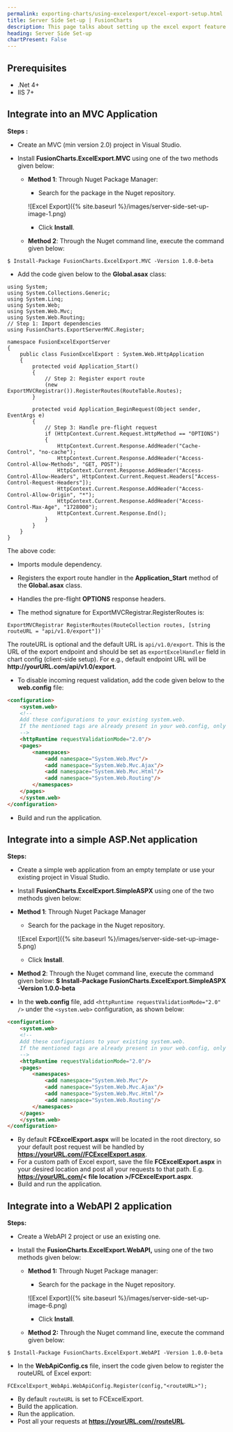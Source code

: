 ```yaml
---
permalink: exporting-charts/using-excelexport/excel-export-setup.html
title: Server Side Set-up | FusionCharts
description: This page talks about setting up the excel export feature.
heading: Server Side Set-up
chartPresent: False
---
```


## Prerequisites

* .Net 4+
* IIS 7+

## Integrate into an MVC Application

__Steps :__

* Create an MVC (min version 2.0) project in Visual Studio.

* Install **FusionCharts.ExcelExport.MVC** using one of the two methods given below:

    * __Method 1__: Through Nuget Package Manager:

        * Search for the package in the Nuget repository.

        ![Excel Export]({% site.baseurl %}/images/server-side-set-up-image-1.png)

        * Click __Install__.

    * __Method 2__: Through the Nuget command line, execute the command given below:

```
$ Install-Package FusionCharts.ExcelExport.MVC -Version 1.0.0-beta
```

* Add the code given below to the **Global.asax** class:

```
using System;
using System.Collections.Generic;
using System.Linq;
using System.Web;
using System.Web.Mvc;
using System.Web.Routing;
// Step 1: Import dependencies
using FusionCharts.ExportServerMVC.Register;

namespace FusionExcelExportServer
{
    public class FusionExcelExport : System.Web.HttpApplication
    {
        protected void Application_Start()
        {
            // Step 2: Register export route
            (new ExportMVCRegistrar()).RegisterRoutes(RouteTable.Routes);        
        }

        protected void Application_BeginRequest(Object sender, EventArgs e)
        {
            // Step 3: Handle pre-flight request
            if (HttpContext.Current.Request.HttpMethod == "OPTIONS")
            {
                HttpContext.Current.Response.AddHeader("Cache-Control", "no-cache");
                HttpContext.Current.Response.AddHeader("Access-Control-Allow-Methods", "GET, POST");
                HttpContext.Current.Response.AddHeader("Access-Control-Allow-Headers", HttpContext.Current.Request.Headers["Access-Control-Request-Headers"]);
                HttpContext.Current.Response.AddHeader("Access-Control-Allow-Origin", "*");
                HttpContext.Current.Response.AddHeader("Access-Control-Max-Age", "1728000");
                HttpContext.Current.Response.End();
            }
        }
    }
}
```

The above code:

* Imports module dependency.
* Registers the export route handler in the **Application_Start** method of the **Global.asax** class.
* Handles the pre-flight **OPTIONS** response headers.

* The method signature for ExportMVCRegistrar.RegisterRoutes is:

```
ExportMVCRegistrar RegisterRoutes(RouteCollection routes, [string routeURL = "api/v1.0/export"])`
```

The routeURL is optional and the default URL is `api/v1.0/export`. This is the URL of the export endpoint and should be set as `exportExcelHandler` field in chart config (client-side setup). For e.g., default endpoint URL will be __http&#58;//yourURL.com/api/v1.0/export__.


* To disable incoming request validation, add the code given below to the **web.config** file:

```html
<configuration>
    <system.web>
    <!-- 
    Add these configurations to your existing system.web.
    If the mentioned tags are already present in your web.config, only add the missing attribute values for that tag.
    -->
    <httpRuntime requestValidationMode="2.0"/>
    <pages>
        <namespaces>
            <add namespace="System.Web.Mvc"/>
            <add namespace="System.Web.Mvc.Ajax"/>
            <add namespace="System.Web.Mvc.Html"/>
            <add namespace="System.Web.Routing"/>
        </namespaces>
    </pages>
    </system.web>
</configuration>
```

* Build and run the application.

## Integrate into a simple ASP.Net application

__Steps:__

* Create a simple web application from an empty template or use your existing project in Visual Studio.
* Install __FusionCharts.ExcelExport.SimpleASPX__ using one of the two methods given below:

* __Method 1__: Through Nuget Package Manager 

    * Search for the package in the Nuget repository.

    ![Excel Export]({% site.baseurl %}/images/server-side-set-up-image-5.png)

    * Click **Install**.

* __Method 2__: Through the Nuget command line, execute the command given below:
**$ Install-Package FusionCharts.ExcelExport.SimpleASPX -Version 1.0.0-beta**

* In the **web.config** file, add `<httpRuntime requestValidationMode="2.0" />` under the `<system.web>` configuration, as shown below: 

```html
<configuration>
    <system.web>
    <!-- 
    Add these configurations to your existing system.web.
    If the mentioned tags are already present in your web.config, only add the missing attribute values for that tag.
    -->
    <httpRuntime requestValidationMode="2.0"/>
    <pages>
        <namespaces>
            <add namespace="System.Web.Mvc"/>
            <add namespace="System.Web.Mvc.Ajax"/>
            <add namespace="System.Web.Mvc.Html"/>
            <add namespace="System.Web.Routing"/>
        </namespaces>
    </pages>
    </system.web>
</configuration>
```

* By default **FCExcelExport.aspx** will be located in the root directory, so your default post request will be handled by __https://yourURL.com//FCExcelExport.aspx__.
* For a custom path of Excel export, save the file  **FCExcelExport.aspx** in your desired location and post all your requests to that path. E.g. __https://yourURL.com/&lt; file location &gt;/FCExcelExport.aspx__.
* Build and run the application.

## Integrate into a WebAPI 2 application

__Steps:__

* Create a WebAPI 2 project or use an existing one.

* Install the **FusionCharts.ExcelExport.WebAPI,** using one of the two methods given below:

    * __Method 1:__ Through Nuget Package manager:
        * Search for the package in the Nuget repository.

        ![Excel Export]({% site.baseurl %}/images/server-side-set-up-image-6.png)

        * Click __Install__.

    * __Method 2:__ Through the Nuget command line, execute the command given below:

```
$ Install-Package FusionCharts.ExcelExport.WebAPI -Version 1.0.0-beta
```

* In the **WebApiConfig.cs** file, insert the code given below to register the routeURL of Excel export:

```
FCExcelExport_WebApi.WebApiConfig.Register(config,"<routeURL>");
```

* By default `routeURL` is set to FCExcelExport.
* Build the application.
* Run the application.
* Post all your requests at **https://yourURL.com//routeURL**.